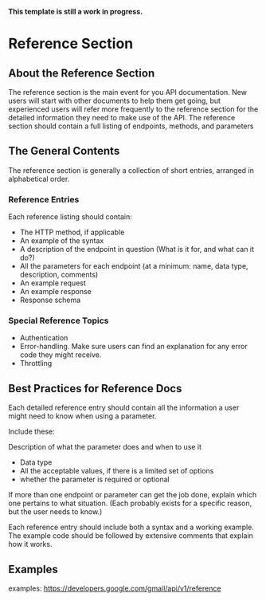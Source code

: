 **This template is still a work in progress.**

# Reference Section

## About the Reference Section

The reference section is the main event for you API documentation. New users will start with other documents to help them get going, but experienced users will refer more frequently to the reference section for the detailed information they need to make use of the API.
The reference section should contain a full listing of endpoints, methods, and parameters

## The General Contents

The reference section is generally a collection of short entries, arranged in alphabetical order.

### Reference Entries

Each reference listing should contain:
* The HTTP method, if applicable
* An example of the syntax
* A description of the endpoint in question (What is it for, and what can it do?)
* All the parameters for each endpoint (at a minimum: name, data type, description, comments)
* An example request
* An example response
* Response schema

### Special Reference Topics

* Authentication
* Error-handling. Make sure users can find an explanation for any error code they might receive.
* Throttling

## Best Practices for Reference Docs

Each detailed reference entry should contain all the information a user might need to know when using a parameter.

Include these:

Description of what the parameter does and when to use it
   * Data type
   * All the acceptable values, if there is a limited set of options
   * whether the parameter is required or optional

If more than one endpoint or parameter can get the job done, explain which one pertains to what situation. (Each probably exists for a specific reason, but the user needs to know.)

Each reference entry should include both a syntax and a working example. The example code should be followed by extensive comments that explain how it works.

## Examples

examples:
https://developers.google.com/gmail/api/v1/reference
